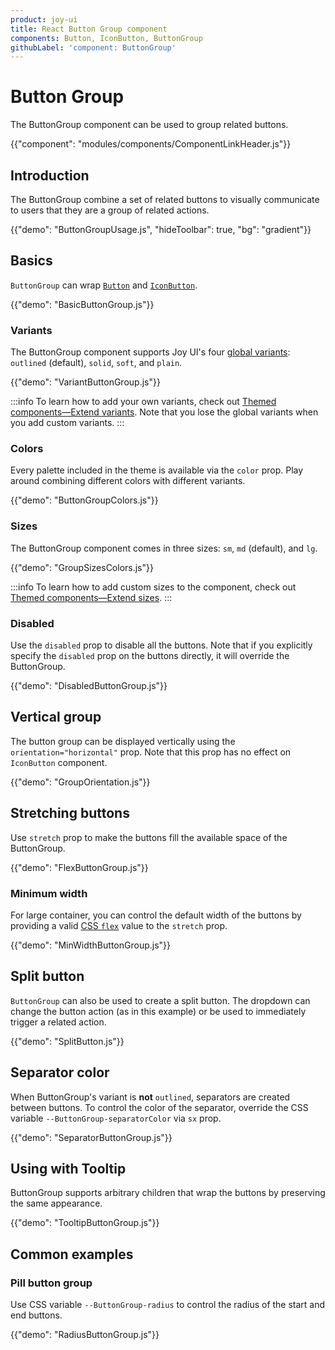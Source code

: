 ```yaml
---
product: joy-ui
title: React Button Group component
components: Button, IconButton, ButtonGroup
githubLabel: 'component: ButtonGroup'
---
```


# Button Group

<p class="description">The ButtonGroup component can be used to group related buttons.</p>

{{"component": "modules/components/ComponentLinkHeader.js"}}

## Introduction

The ButtonGroup combine a set of related buttons to visually communicate to users that they are a group of related actions.

{{"demo": "ButtonGroupUsage.js", "hideToolbar": true, "bg": "gradient"}}

## Basics

`ButtonGroup` can wrap [`Button`](/joy-ui/react-button/) and [`IconButton`](/joy-ui/react-button/#icon-button).

{{"demo": "BasicButtonGroup.js"}}

### Variants

The ButtonGroup component supports Joy UI's four [global variants](/joy-ui/main-features/global-variants/): `outlined` (default), `solid`, `soft`, and `plain`.

{{"demo": "VariantButtonGroup.js"}}

:::info
To learn how to add your own variants, check out [Themed components—Extend variants](/joy-ui/customization/themed-components/#extend-variants).
Note that you lose the global variants when you add custom variants.
:::

### Colors

Every palette included in the theme is available via the `color` prop.
Play around combining different colors with different variants.

{{"demo": "ButtonGroupColors.js"}}

### Sizes

The ButtonGroup component comes in three sizes: `sm`, `md` (default), and `lg`.

{{"demo": "GroupSizesColors.js"}}

:::info
To learn how to add custom sizes to the component, check out [Themed components—Extend sizes](/joy-ui/customization/themed-components/#extend-sizes).
:::

### Disabled

Use the `disabled` prop to disable all the buttons. Note that if you explicitly specify the `disabled` prop on the buttons directly, it will override the ButtonGroup.

{{"demo": "DisabledButtonGroup.js"}}

## Vertical group

The button group can be displayed vertically using the `orientation="horizontal"` prop. Note that this prop has no effect on `IconButton` component.

{{"demo": "GroupOrientation.js"}}

## Stretching buttons

Use `stretch` prop to make the buttons fill the available space of the ButtonGroup.

{{"demo": "FlexButtonGroup.js"}}

### Minimum width

For large container, you can control the default width of the buttons by providing a valid [CSS `flex`](https://developer.mozilla.org/en-US/docs/Web/CSS/flex) value to the `stretch` prop.

{{"demo": "MinWidthButtonGroup.js"}}

## Split button

`ButtonGroup` can also be used to create a split button. The dropdown can change the button action (as in this example) or be used to immediately trigger a related action.

{{"demo": "SplitButton.js"}}

## Separator color

When ButtonGroup's variant is <b>not</b> `outlined`, separators are created between buttons. To control the color of the separator, override the CSS variable `--ButtonGroup-separatorColor` via `sx` prop.

{{"demo": "SeparatorButtonGroup.js"}}

## Using with Tooltip

ButtonGroup supports arbitrary children that wrap the buttons by preserving the same appearance.

{{"demo": "TooltipButtonGroup.js"}}

## Common examples

### Pill button group

Use CSS variable `--ButtonGroup-radius` to control the radius of the start and end buttons.

{{"demo": "RadiusButtonGroup.js"}}
